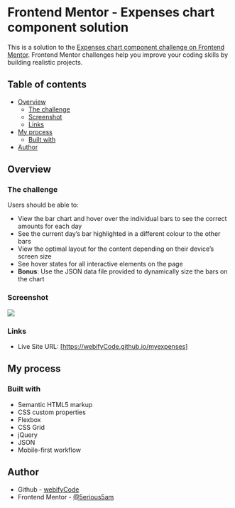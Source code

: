 # Frontend Mentor - Expenses chart component solution

This is a solution to the [Expenses chart component challenge on Frontend Mentor](https://www.frontendmentor.io/challenges/expenses-chart-component-e7yJBUdjwt). Frontend Mentor challenges help you improve your coding skills by building realistic projects. 

## Table of contents

- [Overview](#overview)
  - [The challenge](#the-challenge)
  - [Screenshot](#screenshot)
  - [Links](#links)
- [My process](#my-process)
  - [Built with](#built-with)
- [Author](#author)

## Overview

### The challenge

Users should be able to:

- View the bar chart and hover over the individual bars to see the correct amounts for each day
- See the current day’s bar highlighted in a different colour to the other bars
- View the optimal layout for the content depending on their device’s screen size
- See hover states for all interactive elements on the page
- **Bonus**: Use the JSON data file provided to dynamically size the bars on the chart

### Screenshot

![](desktop-preview.jpg)

### Links

- Live Site URL: [https://webifyCode.github.io/myexpenses]

## My process

### Built with

- Semantic HTML5 markup
- CSS custom properties
- Flexbox
- CSS Grid
- jQuery
- JSON
- Mobile-first workflow

## Author

- Github - [webifyCode](https://www.github.com/webifyCode)
- Frontend Mentor - [@5erious5am](https://www.frontendmentor.io/profile/5erious5am)

